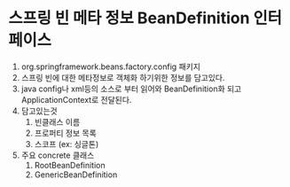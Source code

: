 # 스프링 빈 메타 정보 BeanDefinition 인터페이스
1. org.springframework.beans.factory.config 패키지
1. 스프링 빈에 대한 메타정보로 객체화 하기위한 정보를 담고있다. 
1. java config나 xml등의 소스로 부터 읽어와 BeanDefinition화 되고 ApplicationContext로 전달된다.
1. 담고있는것 
    1. 빈클래스 이름 
    1. 프로퍼티 정보 목록
    1. 스코프 (ex: 싱글톤)
1. 주요 concrete 클래스
    1. RootBeanDefinition
    1. GenericBeanDefinition
